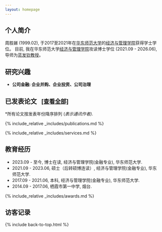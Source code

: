 ```yaml
---
layout: homepage
---
```


<!-- <div style="margin-top: 20px;"></div> -->

## <i class="fas fa-circle-user"></i> <span id="biography">个人简介</span>

周胜娣 (1999.02), 于2017至2021年在[华东师范大学](https://www.ecnu.edu.cn/)的[经济与管理学院](](https://sem.ecnu.edu.cn/) )获得学士学位。
目前, 我在华东师范大学[经济与管理学院](https://sem.ecnu.edu.cn/)攻读博士学位 (2021.09 - 2026.06), 导师为[蓝发钦教授](https://faculty.ecnu.edu.cn/_s35/lfq_en/main.psp)。

<h2 id="research-interests"><i class="fas fa-gamepad"></i> 研究兴趣</h2>


<ul>
  <li>
    <b>公司金融: 企业并购、企业投资、公司治理</b>
  </li>
</ul>

## <i class="fas fa-fire"></i> <span id="publications">已发表论文</span> <a href="/publications" style="font-size: 0.9em; margin-left: 10px;">[查看全部]</a>
*所有论文按发表年份降序排列 (*表示通讯作者).*

{% include_relative _includes/publications.md %}

{% include_relative _includes/services.md %}



## <i class="fas fa-briefcase"></i> <span id="experience">教育经历</span>


<ul style="margin:0 0 5px;">
  <li>2023.09 - 至今, 博士在读, 经济与管理学院(金融专业), 华东师范大学.</li>
<li>2021.09 - 2023.06, 硕士（后转硕博连读）, 经济与管理学院(金融专业), 华东师范大学.</li>
<li>2017.09 - 2021.06, 本科, 经济与管理学院(金融专业), 华东师范大学.</li>
<li>2014.09 - 2017.06, 栖霞市第一中学, 烟台.</li>
</ul>



{% include_relative _includes/awards.md %}

## <i class="fas fa-map-marker-alt"></i> <span id="visitors">访客记录</span>

<div style="text-align: center; position: relative;">
  <script type="text/javascript" id="clstr_globe" src="//clustrmaps.com/globe.js?d=AE2U_zR0-ay3BLWLrNwcdHe1GiEMnnkd_DMKu0A2Vzc"></script>
</div>

<!-- 引入 JavaScript 文件 -->
<script src="assets/js/typing-effect.js"></script>
<script src="assets/js/main.js"></script>

{% include back-to-top.html %}